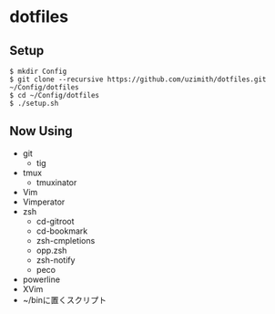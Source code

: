 dotfiles
========

## Setup

```
$ mkdir Config
$ git clone --recursive https://github.com/uzimith/dotfiles.git ~/Config/dotfiles
$ cd ~/Config/dotfiles
$ ./setup.sh
```

## Now Using

- git
    - tig
- tmux
    - tmuxinator
- Vim
- Vimperator
- zsh
    - cd-gitroot
    - cd-bookmark
    - zsh-cmpletions
    - opp.zsh
    - zsh-notify
    - peco
- powerline
- XVim
- ~/binに置くスクリプト
